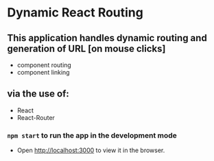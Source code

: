 # Dynamic React Routing

## This application handles dynamic routing and generation of URL [on mouse clicks]

* component routing
* component linking

## via the use of:

* React
* React-Router

### `npm start` to run the app in the development mode

* Open [http://localhost:3000](http://localhost:3000) to view it in the browser.